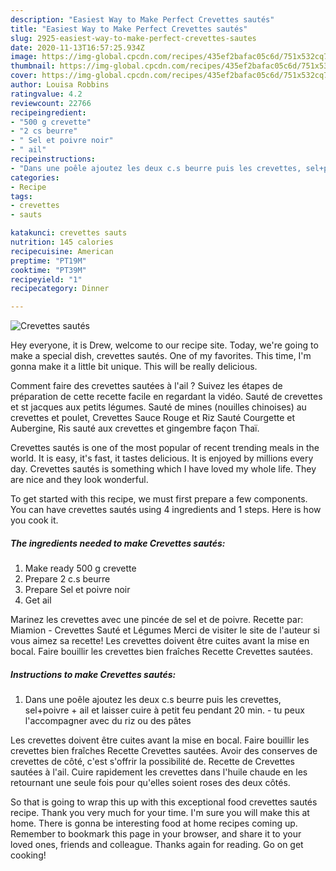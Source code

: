 ```yaml
---
description: "Easiest Way to Make Perfect Crevettes sautés"
title: "Easiest Way to Make Perfect Crevettes sautés"
slug: 2925-easiest-way-to-make-perfect-crevettes-sautes
date: 2020-11-13T16:57:25.934Z
image: https://img-global.cpcdn.com/recipes/435ef2bafac05c6d/751x532cq70/crevettes-sautes-photo-principale-de-la-recette.jpg
thumbnail: https://img-global.cpcdn.com/recipes/435ef2bafac05c6d/751x532cq70/crevettes-sautes-photo-principale-de-la-recette.jpg
cover: https://img-global.cpcdn.com/recipes/435ef2bafac05c6d/751x532cq70/crevettes-sautes-photo-principale-de-la-recette.jpg
author: Louisa Robbins
ratingvalue: 4.2
reviewcount: 22766
recipeingredient:
- "500 g crevette"
- "2 cs beurre"
- " Sel et poivre noir"
- " ail"
recipeinstructions:
- "Dans une poêle ajoutez les deux c.s beurre puis les crevettes, sel+poivre + ail et laisser cuire à petit feu pendant 20 min. tu peux l&#39;accompagner avec du riz ou des pâtes"
categories:
- Recipe
tags:
- crevettes
- sauts

katakunci: crevettes sauts 
nutrition: 145 calories
recipecuisine: American
preptime: "PT19M"
cooktime: "PT39M"
recipeyield: "1"
recipecategory: Dinner

---
```



![Crevettes sautés](https://img-global.cpcdn.com/recipes/435ef2bafac05c6d/751x532cq70/crevettes-sautes-photo-principale-de-la-recette.jpg)

Hey everyone, it is Drew, welcome to our recipe site. Today, we're going to make a special dish, crevettes sautés. One of my favorites. This time, I'm gonna make it a little bit unique. This will be really delicious.

Comment faire des crevettes sautées à l&#39;ail ? Suivez les étapes de préparation de cette recette facile en regardant la vidéo. Sauté de crevettes et st jacques aux petits légumes. Sauté de mines (nouilles chinoises) au crevettes et poulet, Crevettes Sauce Rouge et Riz Sauté Courgette et Aubergine, Ris sauté aux crevettes et gingembre façon Thaï.

Crevettes sautés is one of the most popular of recent trending meals in the world. It is easy, it's fast, it tastes delicious. It is enjoyed by millions every day. Crevettes sautés is something which I have loved my whole life. They are nice and they look wonderful.


To get started with this recipe, we must first prepare a few components. You can have crevettes sautés using 4 ingredients and 1 steps. Here is how you cook it.

<!--inarticleads1-->

##### The ingredients needed to make Crevettes sautés:

1. Make ready 500 g crevette
1. Prepare 2 c.s beurre
1. Prepare  Sel et poivre noir
1. Get  ail


Marinez les crevettes avec une pincée de sel et de poivre. Recette par: Miamion - Crevettes Sauté et Légumes Merci de visiter le site de l&#39;auteur si vous aimez sa recette! Les crevettes doivent être cuites avant la mise en bocal. Faire bouillir les crevettes bien fraîches Recette Crevettes sautées. 

<!--inarticleads2-->

##### Instructions to make Crevettes sautés:

1. Dans une poêle ajoutez les deux c.s beurre puis les crevettes, sel+poivre + ail et laisser cuire à petit feu pendant 20 min. - tu peux l&#39;accompagner avec du riz ou des pâtes


Les crevettes doivent être cuites avant la mise en bocal. Faire bouillir les crevettes bien fraîches Recette Crevettes sautées. Avoir des conserves de crevettes de côté, c&#39;est s&#39;offrir la possibilité de. Recette de Crevettes sautées à l&#39;ail. Cuire rapidement les crevettes dans l&#39;huile chaude en les retournant une seule fois pour qu&#39;elles soient roses des deux côtés. 

So that is going to wrap this up with this exceptional food crevettes sautés recipe. Thank you very much for your time. I'm sure you will make this at home. There is gonna be interesting food at home recipes coming up. Remember to bookmark this page in your browser, and share it to your loved ones, friends and colleague. Thanks again for reading. Go on get cooking!
